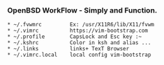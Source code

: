 ### OpenBSD WorkFlow - Simply and Function.

    * ~/.fvwmrc         Ex: /usr/X11R6/lib/X11/fvwm
    * ~/.vimrc          https://vim-bootstrap.com
    * ~/.profile        CapsLock and Esc key :~
    * ~/.kshrc          Color in ksh and alias ...
    * ~/.links          links+ TexT Browser
    * ~/.vimrc.local    local config vim-bootstrap

